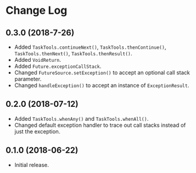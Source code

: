 Change Log
==========

0.3.0 (2018-7-26)
-----------------

* Added `TaskTools.continueNext()`, `TaskTools.thenContinue()`, `TaskTools.thenNext()`, `TaskTools.thenResult()`.
* Added `VoidReturn`.
* Added `Future.exceptionCallStack`.
* Changed `FutureSource.setException()` to accept an optional call stack parameter.
* Changed `handleException()` to accept an instance of `ExceptionResult`.


0.2.0 (2018-07-12)
------------------

* Added `TaskTools.whenAny()` and `TaskTools.whenAll()`.
* Changed default exception handler to trace out call stacks instead of just the exception.


0.1.0 (2018-06-22)
------------------

* Initial release.
